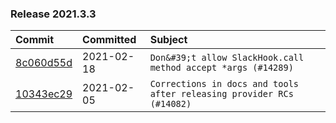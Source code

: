 

### Release 2021.3.3

| Commit                                                                                         | Committed   | Subject                                                               |
|:-----------------------------------------------------------------------------------------------|:------------|:----------------------------------------------------------------------|
| [8c060d55d](https://github.com/apache/airflow/commit/8c060d55dfb3ded21cb9d2305cffe14e1c610680) | 2021-02-18  | `Don&#39;t allow SlackHook.call method accept *args (#14289)`             |
| [10343ec29](https://github.com/apache/airflow/commit/10343ec29f8f0abc5b932ba26faf49bc63c6bcda) | 2021-02-05  | `Corrections in docs and tools after releasing provider RCs (#14082)` |
